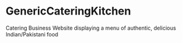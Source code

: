 # GenericCateringKitchen
 Catering Business Website displaying a menu of authentic, delicious Indian/Pakistani food
